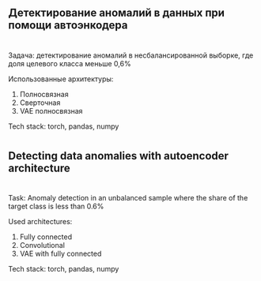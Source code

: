 ## Детектирование аномалий в данных при помощи автоэнкодера<h1>

Задача: детектирование аномалий в несбалансированной выборке, где доля целевого класса меньше 0,6% 

Использованные архитектуры: 
1. Полносвязная 
2. Сверточная 
3. VAE полносвязная 

Tech stack: torch, pandas, numpy 

#
#

## Detecting data anomalies with autoencoder architecture<h1>

Task: Anomaly detection in an unbalanced sample where the share of the target class is less than 0.6%

Used architectures:
1. Fully connected
2. Convolutional
3. VAE with fully connected

Tech stack: torch, pandas, numpy